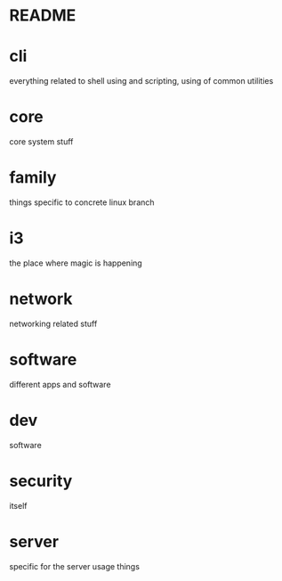 README
======
# cli
everything related to shell using and scripting, using of common utilities

# core
core system stuff

# family
things specific to concrete linux branch

# i3
the place where magic is happening

# network
networking related stuff

# software
different apps and software

# dev
software

# security
itself

# server
specific for the server usage things
